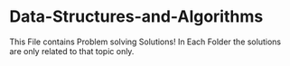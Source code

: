 # Data-Structures-and-Algorithms

This File contains Problem solving Solutions!
In Each Folder the solutions are only related to that topic only.
